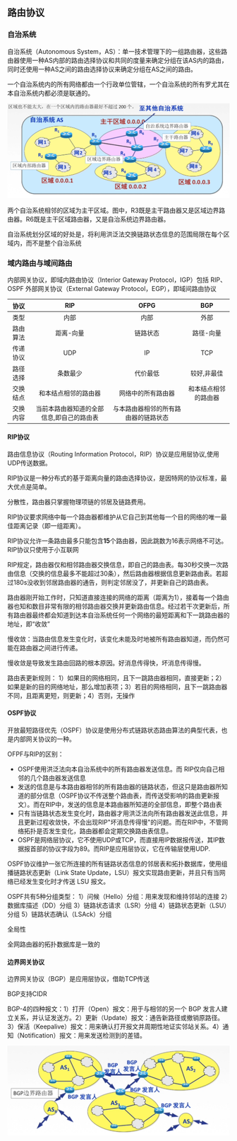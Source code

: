 

## 路由协议

### 自治系统

自治系统（Autonomous System，AS）：单一技术管理下的一组路由器，这些路由器使用一种AS内部的路由选择协议和共同的度量来确定分组在该AS内的路由，同时还使用一种AS之间的路由选择协议来确定分组在AS之间的路由。

一个自治系统内的所有网络都由一个行政单位管辖，一个自治系统的所有罗尤其在本自治系统内都必须是联通的。

<img src=".\picture\区域.png" alt="区域" style="zoom:67%;" />

两个自治系统相邻的区域为主干区域。图中，R3既是主干路由器又是区域边界路由器。R6既是主干区域路由器，又是自治系统边界路由器。

自治系统划分区域的好处是，将利用洪泛法交换链路状态信息的范围局限在每个区域内，而不是整个自治系统

### 域内路由与域间路由

内部网关协议，即域内路由协议（Interior Gateway Protocol，IGP）包括 RIP、OSPF
外部网关协议（External Gateway Protocol，EGP），即域间路由协议

|   协议   |                    RIP                    |                 OFPG                 |         BGP          |
| :------: | :---------------------------------------: | :----------------------------------: | :------------------: |
|   类型   |                   内部                    |                 内部                 |         外部         |
| 路由算法 |                 距离-向量                 |               链路状态               |      路径-向量       |
| 传递协议 |                    UDP                    |                  IP                  |         TCP          |
| 路径选择 |                 条数最少                  |               代价最低               |     较好,非最佳      |
| 交换结点 |           和本结点相邻的路由器            |          网络中的所有路由器          | 和本结点相邻的路由器 |
| 交换内容 | 当前本路由器知道的全部信息,即自己的路由表 | 与本路由器相邻的所有路由器的链路状态 |                      |

#### RIP协议

路由信息协议（Routing Information Protocol，RIP）协议是应用层协议,使用UDP传送数据。

RIP协议是一种分布式的基于距离向量的路由选择协议，是因特网的协议标准，最大优点是简单。

分散性，路由器只掌握物理项链的邻居及链路费用。

RIP协议要求网络中每一个路由器都维护从它自己到其他每一个目的网络的唯一最佳距离记录（即一组距离）。

RIP协议允许一条路由最多只能包含**15**个路由器，因此跳数为16表示网络不可达。RIP协议只使用于小互联网

RIP规定，路由器仅和相邻路由器交换信息，即自己的路由表。每30秒交换一次路由信息（交换的信息最多不能超过30条），然后路由器根据信息更新路由表。若超过180s没收到邻居路由器的通告，则判定邻居没了，并更新自己的路由表。

路由器刚开始工作时，只知道直接连接的网络的距离（距离为1），接着每一个路由器也知和数目非常有限的相邻路由器交换并更新路由信息。经过若干次更新后，所有路由器最终都会知道到达本自治系统任何一个网络的最短距离和下一跳路由器的地址，即“收敛”

慢收敛：当路由信息发生变化时，该变化未能及时地被所有路由器知道，而仍然可能在路由器之间进行传递。

慢收敛是导致发生路由回路的根本原因。好消息传得快，坏消息传得慢。

路由表更新规则：
1）如果目的网络相同，且下一跳路由器相同，直接更新；2）如果是新的目的网络地址，那么增加表项；3）若目的网络相同，且下一跳路由器不同，且距离更短，则更新；4）否则，无操作

#### OSPF协议

开放最短路径优先（OSPF）协议是使用分布式链路状态路由算法的典型代表，也是内部网关协议的一种。

OFPF与RIP的区别：

* OSPF使用洪泛法向本自治系统中的所有路由器发送信息。而 RIP仅向自己相邻的几个路由器发送信息
* 发送的信息是与本路由器相邻的所有路由器的链路状态，但这只是路由器所知道的部分信息（OSPF协议不传送整个路由表，而传送受影响的路由更新报文）。而在RIP中，发送的信息是本路由器所知道的全部信息，即整个路由表
* 只有当链路状态发生变化时，路由器才用洪泛法向所有路由器发送此信息，并且更新过程收敛快，不会出现RIP"坏消息传得慢"的问题。而在RIP中，不管网络拓扑是否发生变化，路由器都会定期交换路由表信息。
* OSPF是网络层协议，它不使用UDP或TCP，而直接用IP数据报传送，其IP数据报首部的协议字段为89。而RIP是应用层协议，它在传输层使用UDP.

OSPF协议维护一张它所连接的所有链路状态信息的邻居表和拓扑数据库，使用组播链路状态更新（Link State Update，LSU）报文实现路由更新，并且只有当网络已经发生变化时才传送 LSU 报文。

OSPF共有5种分组类型：
1）问候（Hello）分组：用来发现和维持邻站的连接
2）数据库描述（DD）分组
3）链路状态请求（LSR）分组
4）链路状态更新（LSU）分组
5）链路状态确认（LSAck）分组

全局性

全网路由器的拓扑数据库是一致的

#### 边界网关协议

边界网关协议（BGP）是应用层协议，借助TCP传送

BGP支持CIDR

BGP-4的四种报文：1）打开（Open）报文：用于与相邻的另一个 BGP 发言人建立关系，并认证发送方。2）更新（Update）报文：通告新路径或撤销原路径。3）保活（Keepalive）报文：用来确认打开报文并周期性地证实邻站关系。4）通知（Notification）报文：用来发送检测到的差错。

<img src=".\picture\BGP发言人.png" alt="BGP发言人" style="zoom:67%;" />